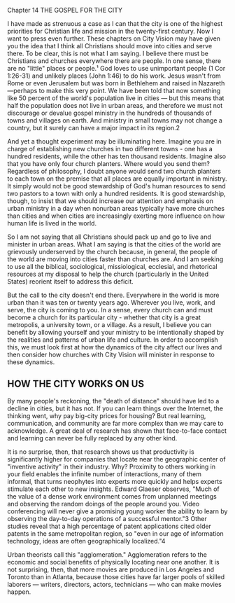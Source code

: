 Chapter 14
THE GOSPEL FOR THE CITY

I have made as strenuous a case as I can that the city is one of the highest priorities for Christian life and mission in the twenty-first century. Now I want to press even further. These chapters
on City Vision may have given you the idea that I think all Christians should move into cities and serve there. To be clear, this is not what I am saying. I believe there must be Christians and
churches everywhere there are people. In one sense, there are no "little" places or people.¹ God loves to use unimportant people (1 Cor 1:26-31) and unlikely places (John 1:46) to do his work.
Jesus wasn't from Rome or even Jerusalem but was born in Bethlehem and raised in Nazareth—perhaps to make this very point. We have been told that now something like 50 percent of the
world's population live in cities — but this means that half the population does not live in urban areas, and therefore we must not discourage or devalue gospel ministry in the hundreds of
thousands of towns and villages on earth. And ministry in small towns may not change a country, but it surely can have a major impact in its region.2

And yet a thought experiment may be illuminating here. Imagine you are in charge of establishing new churches in two different towns - one has a hundred residents, while the other
has ten thousand residents. Imagine also that you have only four church planters. Where would you send them? Regardless of philosophy, I doubt anyone would send two church planters
to each town on the premise that all places are equally important in ministry. It simply would not be good stewardship of God's human resources to send two pastors to a town with only a
hundred residents. It is good stewardship, though, to insist that we should increase our attention and emphasis on urban ministry in a day when nonurban areas typically have more churches
than cities and when cities are increasingly exerting more influence on how human life is lived in the world.

So I am not saying that all Christians should pack up and go to live and minister in urban areas. What I am saying is that the cities of the world are grievously underserved by the church
because, in general, the people of the world are moving into cities faster than churches are. And I am seeking to use all the biblical, sociological, missiological, ecclesial, and rhetorical resources
at my disposal to help the church (particularly in the United States) reorient itself to address this deficit.

But the call to the city doesn't end there. Everywhere in the world is more urban than it was ten or twenty years ago. Wherever you live, work, and serve, the city is coming to you. In
a sense, every church can and must become a church for its particular city - whether that city is a great metropolis, a university town, or a village. As a result, I believe you can benefit by
allowing yourself and your ministry to be intentionally shaped by the realities and patterns of urban life and culture. In order to accomplish this, we must look first at how the dynamics of the
city affect our lives and then consider how churches with City Vision will minister in response to these dynamics.

## HOW THE CITY WORKS ON US
By many people's reckoning, the "death of distance" should have led to a decline in cities, but it has not. If you can learn things over the Internet, the thinking went, why pay big-city prices for
housing? But real learning, communication, and community are far more complex than we may care to acknowledge. A great deal of research has shown that face-to-face contact and learning
can never be fully replaced by any other kind.

It is no surprise, then, that research shows us that productivity is significantly higher for companies that locate near the geographic center of "inventive activity" in their industry. Why?
Proximity to others working in your field enables the infinite number of interactions, many of them informal, that turns neophytes into experts more quickly and helps experts stimulate each
other to new insights. Edward Glaeser observes, "Much of the value of a dense work environment comes from unplanned meetings and observing the random doings of the people around you.
Video conferencing will never give a promising young worker the ability to learn by observing the day-to-day operations of a successful mentor."3 Other studies reveal that a high percentage
of patent applications cited older patents in the same metropolitan region, so "even in our age of information technology, ideas are often geographically localized."4

Urban theorists call this "agglomeration." Agglomeration refers to the economic and social benefits of physically locating near one another. It is not surprising, then, that more movies
are produced in Los Angeles and Toronto than in Atlanta, because those cities have far larger pools of skilled laborers — writers, directors, actors, technicians — who can make movies happen.
